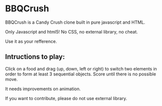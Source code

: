 # BBQCrush
BBQCrush is a Candy Crush clone built in pure javascript and HTML.

Only Javascript and html5! No CSS, no external library, no cheat.

Use it as your refference.

## Intructions to play:

Click on a food and drag (up, down, left or right) to switch two elements in order to form at least 3 sequential objects. Score until there is no possible move.

It needs improvements on animation.

If you want to contribute, please do not use external library.
